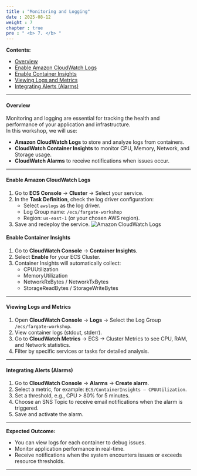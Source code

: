 ```yaml
---
title : "Monitoring and Logging"
date : 2025-08-12
weight : 7
chapter : true
pre : " <b> 7. </b> "
---
```


**Contents:**
- [Overview](#overview)
- [Enable Amazon CloudWatch Logs](#enable-amazon-cloudwatch-logs)
- [Enable Container Insights](#enable-container-insights)
- [Viewing Logs and Metrics](#viewing-logs-and-metrics)
- [Integrating Alerts (Alarms)](#integrating-alerts-alarms)

---

#### Overview

Monitoring and logging are essential for tracking the health and performance of your application and infrastructure.  
In this workshop, we will use:
- **Amazon CloudWatch Logs** to store and analyze logs from containers.
- **CloudWatch Container Insights** to monitor CPU, Memory, Network, and Storage usage.
- **CloudWatch Alarms** to receive notifications when issues occur.

---

#### Enable Amazon CloudWatch Logs

1. Go to **ECS Console** → **Cluster** → Select your service.
2. In the **Task Definition**, check the log driver configuration:
   - Select `awslogs` as the log driver.
   - Log Group name: `/ecs/fargate-workshop`
   - Region: `us-east-1` (or your chosen AWS region).
3. Save and redeploy the service.
![Amazon CloudWatch Logs](https://trungquangnguyeen.github.io/Serverless-Container-Orchestration/images/07/01.png)

#### Enable Container Insights

1. Go to **CloudWatch Console** → **Container Insights**.
2. Select **Enable** for your ECS Cluster.
3. Container Insights will automatically collect:
   - CPUUtilization
   - MemoryUtilization
   - NetworkRxBytes / NetworkTxBytes
   - StorageReadBytes / StorageWriteBytes

---

#### Viewing Logs and Metrics

1. Open **CloudWatch Console** → **Logs** → Select the Log Group `/ecs/fargate-workshop`.
2. View container logs (stdout, stderr).
3. Go to **CloudWatch Metrics** → ECS → Cluster Metrics to see CPU, RAM, and Network statistics.
4. Filter by specific services or tasks for detailed analysis.

---

#### Integrating Alerts (Alarms)

1. Go to **CloudWatch Console** → **Alarms** → **Create alarm**.
2. Select a metric, for example: `ECS/ContainerInsights – CPUUtilization`.
3. Set a threshold, e.g., CPU > 80% for 5 minutes.
4. Choose an SNS Topic to receive email notifications when the alarm is triggered.
5. Save and activate the alarm.

---

**Expected Outcome:**
- You can view logs for each container to debug issues.
- Monitor application performance in real-time.
- Receive notifications when the system encounters issues or exceeds resource thresholds.

---
